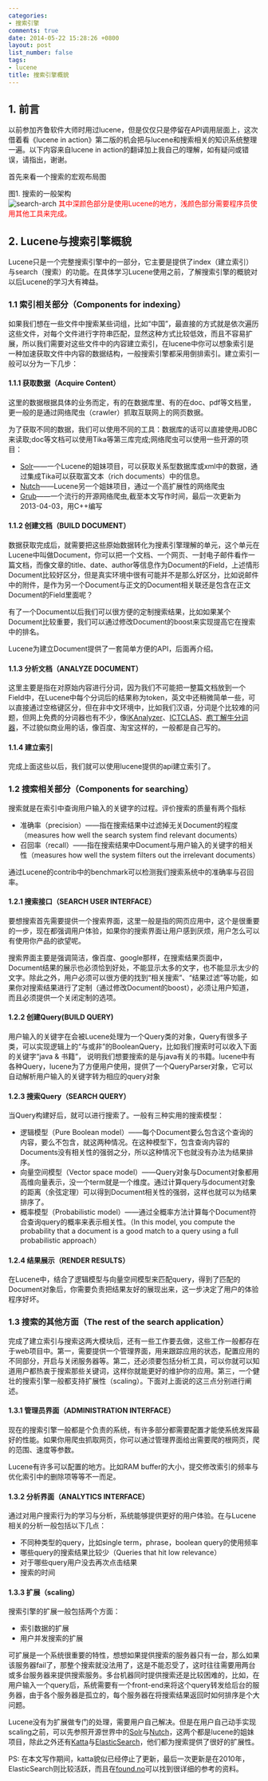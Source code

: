 ```yaml
---
categories:
- 搜索引擎
comments: true
date: 2014-05-22 15:28:26 +0800
layout: post
list_number: false
tags:
- lucene
title: 搜索引擎概貌
---
```


## 1. 前言
以前参加齐鲁软件大师时用过lucene，但是仅仅只是停留在API调用层面上，这次借着看《lucene in action》第二版的机会把与lucene和搜索相关的知识系统整理一遍。以下内容来自lucene in action的翻译加上我自己的理解，如有疑问或错误，请指出，谢谢。
<!--more-->
首先来看一个搜索的宏观布局图

图1. 搜索的一般架构<br>
<img src="http://img02.taobaocdn.com/imgextra/i2/581166664/TB2810wapXXXXclXXXXXXXXXXXX_!!581166664.png" alt=" search-arch"/>
<font color="red">其中深颜色部分是使用Lucene的地方，浅颜色部分需要程序员使用其他工具来完成。</font>

## 2. Lucene与搜索引擎概貌

Lucene只是一个完整搜索引擎中的一部分，它主要是提供了index（建立索引）与search（搜索）的功能。在具体学习Lucene使用之前，了解搜索引擎的概貌对以后Lucene的学习大有裨益。

### 1.1 索引相关部分（Components for indexing）

如果我们想在一些文件中搜索某些词组，比如“中国”，最直接的方式就是依次遍历这些文件，对每个文件进行字符串匹配，显然这种方式比较低效，而且不容易扩展，所以我们需要对这些文件中的内容建立索引，在lucene中你可以想象索引是一种加速获取文件中内容的数据结构，一般搜索引擎都采用倒排索引。建立索引一般可以分为一下几步：

#### 1.1.1 获取数据（Acquire Content）

这里的数据根据具体的业务而定，有的在数据库里、有的在doc、pdf等文档里，更一般的是通过网络爬虫（crawler）抓取互联网上的网页数据。

为了获取不同的数据，我们可以使用不同的工具：数据库的话可以直接使用JDBC来读取;doc等文档可以使用Tika等第三库完成;网络爬虫可以使用一些开源的项目：

* [Solr][solr]——一个Lucene的姐妹项目，可以获取关系型数据库或xml中的数据，通过集成Tika可以获取富文本（rich documents）中的信息。
* [Nutch][nutch]——Lucene另一个姐妹项目，通过一个高扩展性的网络爬虫
* [Grub][grub]——一个流行的开源网络爬虫,截至本文写作时间，最后一次更新为2013-04-03，用C++编写

#### 1.1.2 创建文档（BUILD DOCUMENT）

数据获取完成后，就需要把这些原始数据转化为搜素引擎理解的单元，这个单元在Lucene中叫做Document，你可以把一个文档、一个网页、一封电子邮件看作一篇文档，而像文章的title、date、author等信息作为Document的Field，上述情形Document比较好区分，但是真实环境中很有可能并不是那么好区分，比如说邮件中的附件，是作为另一个Document与正文的Document相关联还是包含在正文Document的Field里面呢？

有了一个Document以后我们可以很方便的定制搜索结果，比如如果某个Document比较重要，我们可以通过修改Document的boost来实现提高它在搜索中的排名。

Lucene为建立Document提供了一套简单方便的API，后面再介绍。

#### 1.1.3 分析文档（ANALYZE DOCUMENT）

这里主要是指在对原始内容进行分词，因为我们不可能把一整篇文档放到一个Field中，在Lucene中每个分词后的结果称为token，英文中还稍微简单一些，可以直接通过空格键区分，但在非中文环境中，比如我们汉语，分词是个比较难的问题，但网上免费的分词器也有不少，像[IKAnalyzer][ik]、[ICTCLAS][ictclas]、[庖丁解牛分词器][paoding]，不过貌似商业用的话，像百度、淘宝这样的，一般都是自己写的。

#### 1.1.4 建立索引

完成上面这些以后，我们就可以使用lucene提供的api建立索引了。

### 1.2 搜索相关部分（Components for searching）

搜索就是在索引中查询用户输入的关键字的过程。评价搜索的质量有两个指标

* 准确率（precision）——指在搜索结果中过滤掉无关Document的程度（measures how well the search system find relevant documents）
* 召回率（recall）——指在搜索结果中Document与用户输入的关键字的相关性（measures how well the system filters out the irrelevant documents）

通过Lucene的contrib中的benchmark可以检测我们搜索系统中的准确率与召回率。

#### 1.2.1 搜索接口（SEARCH USER INTERFACE）

要想搜索首先需要提供一个搜索界面，这里一般是指的网页应用中，这个是很重要的一步，现在都强调用户体验，如果你的搜索界面让用户感到厌烦，用户怎么可以有使用你产品的欲望呢。

搜索界面主要是强调简洁，像百度、google那样，在搜索结果页面中，Document结果的展示也必须恰到好处，不能显示太多的文字，也不能显示太少的文字。除此之外，用户必须可以很方便的找到“相关搜索”、“结果过滤”等功能，如果你对搜索结果进行了定制（通过修改Document的boost），必须让用户知道，而且必须提供一个关闭定制的选项。

#### 1.2.2 创建Query(BUILD QUERY)

用户输入的关键字在会被Lucene处理为一个Query类的对象，Query有很多子类，可以实现逻辑上的“与或非”的BooleanQuery，比如我们搜索时可以收入下面的关键字“java & 书籍”， 说明我们想要搜索的是与java有关的书籍。lucene中有各种Query，lucene为了方便用户使用，提供了一个QueryParser对象，它可以自动解析用户输入的关键字转为相应的query对象

#### 1.2.3 搜索Query（SEARCH QUERY）

当Query构建好后，就可以进行搜索了。一般有三种实用的搜索模型：

* 逻辑模型（Pure Boolean model）——每个Document要么包含这个查询的内容，要么不包含，就这两种情况。在这种模型下，包含查询内容的Documents没有相关性的强弱之分，所以这种情况下也就没有办法为结果排序。
* 向量空间模型（Vector space model）——Query对象与Document对象都用高维向量表示，没一个term就是一个维度。通过计算query与document对象的距离（余弦定理）可以得到Document相关性的强弱，这样也就可以为结果排序了。
* 概率模型（Probabilistic model）——通过全概率方法计算每个Document符合查询query的概率来表示相关性。（In this model, you compute the probability that a document
is a good match to a query using a full probabilistic approach）

#### 1.2.4 结果展示（RENDER RESULTS）

在Lucene中，结合了逻辑模型与向量空间模型来匹配query，得到了匹配的Document对象后，你需要负责把结果友好的展现出来，这一步决定了用户的体验程序好坏。

### 1.3 搜索的其他方面（The rest of the search application）

完成了建立索引与搜索这两大模块后，还有一些工作要去做，这些工作一般都存在于web项目中。第一，需要提供一个管理界面，用来跟踪应用的状态，配置应用的不同部分，开启与关闭服务器等。第二，还必须要包括分析工具，可以你就可以知道用户都热衷于搜索那些关键词，这样你就能更好的维护你的应用。第三，一个健壮的搜索引擎一般都支持扩展性（scaling）。下面对上面说的这三点分别进行阐述。


#### 1.3.1 管理员界面（ADMINISTRATION INTERFACE）

现在的搜索引擎一般都是个负责的系统，有许多部分都需要配置才能使系统发挥最好的性能。如果你用爬虫抓取网页，你可以通过管理界面给出需要爬的根网页，爬的范围、速度等参数。

Lucene有许多可以配置的地方。比如RAM buffer的大小，提交修改索引的频率与优化索引中的删除项等等不一而足。

#### 1.3.2 分析界面（ANALYTICS INTERFACE）

通过对用户搜索行为的学习与分析，系统能够提供更好的用户体验。在与Lucene相关的分析一般包括以下几点：

* 不同种类型的query，比如single term，phrase，boolean query的使用频率
* 哪些query的搜索结果比较少（Queries that hit low relevance）
* 对于哪些query用户没去再次点击结果
* 搜索的时间

#### 1.3.3 扩展（scaling）

搜索引擎的扩展一般包括两个方面：

* 索引数据的扩展
* 用户并发搜索的扩展

可扩展是一个系统很重要的特性，想想如果提供搜索的服务器只有一台，那么如果该服务器fail了，那整个搜索就没法用了，这是不能忍受了，这时往往需要用两台或多台服务器来提供搜索服务。多台机器同时提供搜索还是比较困难的，比如，在用户输入一个query后，系统需要有一个front-end来将这个query转发给后台的服务器，由于各个服务器是孤立的，每个服务器在将搜索结果返回时如何排序是个大问题。

Lucene没有为扩展做专门的处理，需要用户自己解决。但是在用户自己动手实现scaling之前，可以先参照开源世界中的[Solr][solr]与[Nutch][nutch]，这两个都是lucene的姐妹项目，除此之外还有[Katta][katta]与[ElasticSearch][es]，他们都为搜索提供了很好的扩展性。

PS: 在本文写作期间，katta貌似已经停止了更新，最后一次更新是在2010年，ElasticSearch则比较活跃，而且在[found.no][found]可以找到很详细的参考的资料。


[solr]: http://lucene.apache.org/solr/
[nutch]: http://nutch.apache.org/
[grub]: http://sourceforge.net/projects/grub/
[ik]: https://code.google.com/p/ik-analyzer/
[ictclas]: http://www.ictclas.org/
[paoding]: https://code.google.com/p/paoding/
[katta]: http://katta.sourceforge.net/
[es]: http://www.elasticsearch.com/
[found]: https://www.found.no/
